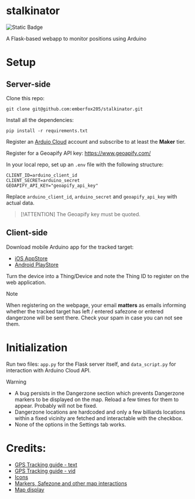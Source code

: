 # stalkinator

![Static Badge](https://img.shields.io/badge/Python-3.12.0-blue?style=flat&logo=Python&logoColor=white)

A Flask-based webapp to monitor positions using Arduino 

# Setup

## Server-side

Clone this repo: 

`git clone git@github.com:emberfox205/stalkinator.git` 

Install all the dependencies:

`pip install -r requirements.txt`

Register an [Arduio Cloud](https://cloud.arduino.cc/) account and subscribe to at least the **Maker** tier. 

Register for a Geoapify API key: https://www.geoapify.com/

In your local repo, set up an `.env` file with the following structure:

```
CLIENT_ID=arduino_client_id
CLIENT_SECRET=arduino_secret
GEOAPIFY_API_KEY="geoapify_api_key"
```
Replace `arduino_client_id`, `arduino_secret` and `geoapify_api_key` with actual data. 

> [!ATTENTION] 
> The Geoapify key must be quoted.

## Client-side 

Download mobile Arduino app for the tracked target: 

- [iOS AppStore](https://apps.apple.com/vn/app/arduino-iot-cloud-remote/id1514358431?l=vi)
- [Android PlayStore](https://play.google.com/store/apps/details?id=cc.arduino.cloudiot&hl=en)

Turn the device into a Thing/Device and note the Thing ID to register on the web application.

> [!NOTE] 
> When registering on the webpage, your email **matters** as emails informing whether the tracked target has left / entered safezone or entered dangerzone will be sent there. Check your spam in case you can not see them.

# Initialization

Run two files: `app.py` for the Flask server itself, and `data_script.py` for interaction with Arduino Cloud API.

> [!WARNING] 
> - A bug persists in the Dangerzone section which prevents Dangerzone markers to be displayed on the map. Reload a few times for them to appear. Probably will not be fixed.
> - Dangerzone locations are hardcoded and only a few billiards locations within a fixed vicinity are fetched and interactable with the checkbox.
> - None of the options in the Settings tab works.

# Credits: 

 - [GPS Tracking guide - text](https://iot.microchip.com/docs/arduino/examples/GPS%20Tracker/Arduino%20Sketch)
 - [GPS Tracking guide - vid](https://www.youtube.com/watch?v=WYT7r62AEYo&t=6s)
 - [Icons](https://www.flaticon.com/)
 - [Markers, Safezone and other map interactions](https://leafletjs.com/)
 - [Map display](https://www.openstreetmap.org/)
